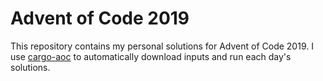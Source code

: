 # Advent of Code 2019

This repository contains my personal solutions for Advent of Code 2019. I use
[cargo-aoc](https://github.com/gobanos/cargo-aoc) to automatically download
inputs and run each day's solutions.
